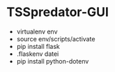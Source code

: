 # TSSpredator-GUI

- virtualenv env
- source env/scripts/activate
- pip install flask
- .flaskenv datei
- pip install python-dotenv
